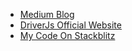 - [Medium Blog](https://medium.com/neurogoop-cs/driver-js-a-simple-yet-powerful-way-to-guide-users-through-your-web-app-e8d9ea6bf14d)
- [DriverJs Official Website](https://driverjs.com/)
- [My Code On Stackblitz](https://stackblitz.com/~/github.com/tauhidul0821/angular-with-driverjs)
